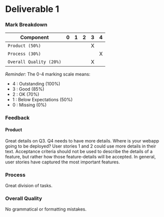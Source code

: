 # Deliverable 1

### Mark Breakdown

| Component   | 0    |  1   |  2   |  3   |  4   |
| ----------- | ---- | ---- | ---- | ---- | ---- |
| `Product (50%)` |  |      |      |   X  |      |
| `Process (30%)` |  |      |      |      |   X  |
| `Overall Quality (20%)` |||      |   X  |      |


_Reminder:_ The 0-4 marking scale means:

 * 4 : Outstanding (100%)
 * 3 : Good (85%)
 * 2 : OK (70%)
 * 1 : Below Expectations (50%)
 * 0 : Missing (0%)

### Feedback

#### Product
Great details on Q3. 
Q4 needs to have more details. Where is your webapp going to be deployed? 
User stories 1 and 2 could use more details in their text. Acceptance criteria should not be used to describe the details of a feature, but rather how those feature-details will be accepted. 
In general, user stories have captured the most important features.


### Process
Great division of tasks.


### Overall Quality
No grammatical or formatting mistakes.
